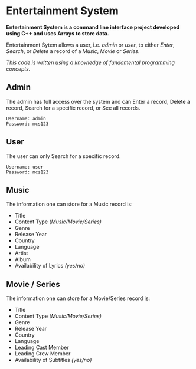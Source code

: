 # Entertainment System

**Entertainment System is a command line interface project developed using C++ and uses Arrays to store data.**

Entertainment Sytem allows a user, i.e. *admin* or *user*, to either *Enter*, *Search*, or *Delete* a record of a *Music*, *Movie* or *Series*.

*This code is written using a knowledge of fundamental programming concepts.*

## Admin
The admin has full access over the system and can Enter a record, Delete a record, Search for a specific record, or See all records.

	Username: admin
	Password: mcs123

## User
The user can only Search for a specific record.

	Username: user
	Password: mcs123

## Music
The information one can store for a Music record is:
 - Title
 - Content Type *(Music/Movie/Series)*
 - Genre
 - Release Year
 - Country
 - Language
 - Artist
 - Album
 - Availability of Lyrics *(yes/no)*

## Movie / Series
The information one can store for a Movie/Series record is:
 - Title
 - Content Type *(Music/Movie/Series)*
 - Genre
 - Release Year
 - Country
 - Language
 - Leading Cast Member
 - Leading Crew Member
 - Availability of Subtitles *(yes/no)*


